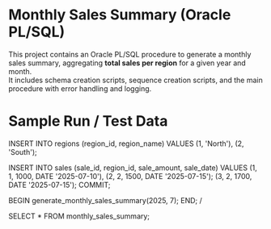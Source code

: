 # Monthly Sales Summary (Oracle PL/SQL)

This project contains an Oracle PL/SQL procedure to generate a monthly sales summary, aggregating **total sales per region** for a given year and month.  
It includes schema creation scripts, sequence creation scripts, and the main procedure with error handling and logging.


# Sample Run / Test Data

INSERT INTO regions (region_id, region_name)
VALUES (1, 'North'), (2, 'South');

INSERT INTO sales (sale_id, region_id, sale_amount, sale_date)
VALUES
  (1, 1, 1000, DATE '2025-07-10'),
  (2, 2, 1500, DATE '2025-07-15');
  (3, 2, 1700, DATE '2025-07-15');
COMMIT;

BEGIN
  generate_monthly_sales_summary(2025, 7);
END;
/

SELECT * FROM monthly_sales_summary;
